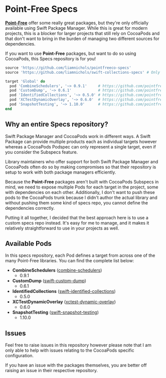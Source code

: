 # Point-Free Specs

[**Point-Free**](https://github.com/pointfreeco/) offer some really great packages, but they're only officially available using Swift Package Manager. While this is great for modern projects, this is a blocker for larger projects that still rely on CocoaPods and that don't want to bring in the burden of managing two different sources for dependencies.

If you want to use **Point-Free** packages, but want to do so using CocoaPods, this Specs repository is for you!

```ruby
source 'https://github.com/liamnichols/pointfreeco-specs'
source 'https://github.com/liamnichols/swift-collections-specs' # Only required for IdentifiedCollections

target 'Global' do
  pod 'CombineSchedulers', '~> 0.9.1'     # https://github.com/pointfreeco/combine-schedulers
  pod 'CustomDump', '~> 0.6.1'            # https://github.com/pointfreeco/swift-custom-dump
  pod 'IdentifiedCollections', '~> 0.5.0' # https://github.com/pointfreeco/swift-identified-collections
  pod 'XCTestDynamicOverlay', '~> 0.6.0'  # https://github.com/pointfreeco/xctest-dynamic-overlay
  pod 'SnapshotTesting', '~> 1.10.0'      # https://github.com/pointfreeco/swift-snapshot-testing
end
```

## Why an entire Specs repository?

Swift Package Manager and CocoaPods work in different ways. A Swift Package can provide multiple products each as individual targets however whereas a CocoaPods Podspec can only represent a single target, even if you consider the Subspecs feature.

Library maintainers who offer support for both Swift Package Manager and CocoaPods often do so by making compromises so that their repository is setup to work with both package managers efficiently.

Because the **Point-Free** packages aren't built with CocoaPods Subspecs in mind, we need to expose multiple Pods for each target in the project, some with dependencies on each other. Additionally, I don't want to push these pods to the CocoaPods trunk because I didn't author the actual library and without pushing them some kind of specs repo, you cannot define the dependencies correctly.

Putting it all together, I decided that the best approach here is to use a custom specs repo instead. It's easy for me to manage, and it makes it relatively straightforward to use in your projects as well.

## Available Pods

In this specs repository, each Pod defines a target from across one of the many Point-Free libraries. You can find the complete list below:

- **CombineSchedulers** ([combine-schedulers](https://github.com/pointfreeco/combine-schedulers))
  - 0.9.1
- **CustomDump** ([swift-custom-dump](https://github.com/pointfreeco/swift-custom-dump))
  - 0.6.1
- **IdentifiedCollections** ([swift-identified-collections](https://github.com/pointfreeco/swift-identified-collections))
  - 0.5.0
- **XCTestDynamicOverlay** ([xctest-dynamic-overlay](https://github.com/pointfreeco/xctest-dynamic-overlay))
  - 0.6.0
- **SnapshotTesting** ([swift-snapshot-testing](https://github.com/pointfreeco/swift-snapshot-testing))
  - 1.10.0

## Issues

Feel free to raise issues in this repository however please note that I am only able to help with issues relating to the CocoaPods specific configuration.

If you have an issue with the packages themselves, you are better off raising an issue in their respective repository.
